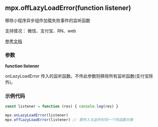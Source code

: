 ## mpx.offLazyLoadError(function listener)

移除小程序异步组件加载失败事件的监听函数

支持情况： 微信、支付宝、RN、web

[参考文档](https://developers.weixin.qq.com/miniprogram/dev/api/base/app/app-event/wx.offLazyLoadError.html)

### 参数

**function listener**

onLazyLoadError 传入的监听函数。不传此参数则移除所有监听函数(支付宝除外)。

### 示例代码
```js
const listener = function (res) { console.log(res) }

mpx.onLazyLoadError(listener)
mpx.offLazyLoadError(listener) // 需传入与监听时同一个的函数对象
```
